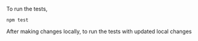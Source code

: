 To run the tests,

```
npm test
```

After making changes locally, to run the tests with updated local changes
